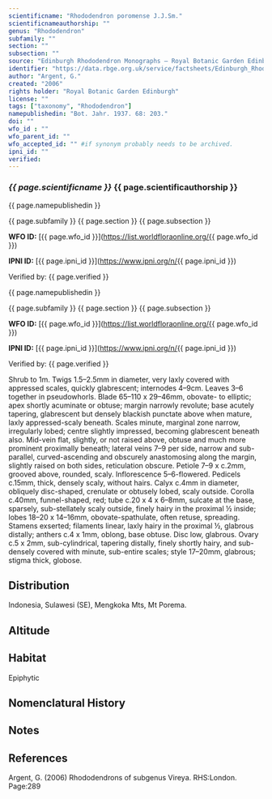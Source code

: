 ```yaml
---
scientificname: "Rhododendron poromense J.J.Sm."
scientificnameauthorship: ""
genus: "Rhododendron"
subfamily: ""
section: ""
subsection: ""
source: "Edinburgh Rhododendron Monographs – Royal Botanic Garden Edinburgh"
identifier: "https://data.rbge.org.uk/service/factsheets/Edinburgh_Rhododendron_Monographs.xhtml"
author: "Argent, G."
created: "2006"
rights holder: "Royal Botanic Garden Edinburgh"
license: ""
tags: ["taxonomy", "Rhododendron"]
namepublishedin: "Bot. Jahr. 1937. 68: 203."
doi: ""
wfo_id : ""
wfo_parent_id: ""
wfo_accepted_id: "" #if synonym probably needs to be archived.                      
ipni_id: ""
verified:
---
```

### _{{ page.scientificname }}_ {{ page.scientificauthorship }}
 {{ page.namepublishedin }}

{{ page.subfamily }} {{ page.section }} {{ page.subsection }}

**WFO ID:** [{{ page.wfo_id }}](https://list.worldfloraonline.org/{{ page.wfo_id }})

**IPNI ID:** [{{ page.ipni_id }}](https://www.ipni.org/n/{{ page.ipni_id }})

Verified by: {{ page.verified }}

 {{ page.namepublishedin }}

{{ page.subfamily }} {{ page.section }} {{ page.subsection }}

**WFO ID:** [{{ page.wfo_id }}](https://list.worldfloraonline.org/{{ page.wfo_id }})

**IPNI ID:** [{{ page.ipni_id }}](https://www.ipni.org/n/{{ page.ipni_id }})

Verified by: {{ page.verified }}



Shrub to 1m. Twigs 1.5–2.5mm in diameter, very laxly covered with appressed scales, quickly glabrescent; internodes 4–9cm. Leaves 3–6 together in pseudowhorls. Blade 65–110 x 29–46mm, obovate- to elliptic; apex shortly acuminate or obtuse; margin narrowly revolute; base acutely tapering, glabrescent but densely blackish punctate above when mature, laxly appressed-scaly beneath. Scales minute, marginal zone narrow, irregularly lobed; centre slightly impressed, becoming glabrescent beneath also. Mid-vein flat, slightly, or not raised above, obtuse and much more prominent proximally beneath; lateral veins 7–9 per side, narrow and sub-parallel, curved-ascending and obscurely anastomosing along the margin, slightly raised on both sides, reticulation obscure. Petiole 7–9 x c.2mm, grooved above, rounded, scaly. Inflorescence 5–6-flowered. Pedicels c.15mm, thick, densely scaly, without hairs. Calyx c.4mm in diameter, obliquely disc-shaped, crenulate or obtusely lobed, scaly outside. Corolla c.40mm, funnel-shaped, red; tube c.20 x 4 x 6–8mm, sulcate at the base, sparsely, sub-stellately scaly outside, finely hairy in the proximal ½ inside; lobes 18–20 x 14–16mm, obovate-spathulate, often retuse, spreading. Stamens exserted; filaments linear, laxly hairy in the proximal ½, glabrous distally; anthers c.4 x 1mm, oblong, base obtuse. Disc low, glabrous. Ovary c.5 x 2mm, sub-cylindrical, tapering distally, finely shortly hairy, and sub-densely covered with minute, sub-entire scales; style 17–20mm, glabrous; stigma thick, globose.

## Distribution
Indonesia, Sulawesi (SE), Mengkoka Mts, Mt Porema.

## Altitude


## Habitat
Epiphytic

## Nomenclatural History

                       
## Notes


## References

Argent, G. (2006) Rhododendrons of subgenus Vireya. RHS:London. Page:289
